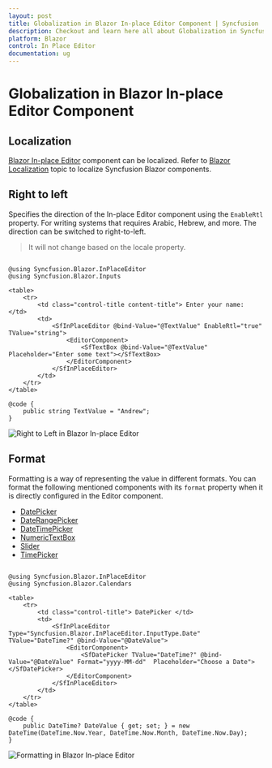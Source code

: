 ```yaml
---
layout: post
title: Globalization in Blazor In-place Editor Component | Syncfusion
description: Checkout and learn here all about Globalization in Syncfusion Blazor In-place Editor component and more.
platform: Blazor
control: In Place Editor 
documentation: ug
---
```


# Globalization in Blazor In-place Editor Component

## Localization

[Blazor In-place Editor](https://www.syncfusion.com/blazor-components/blazor-in-place-editor) component can be localized. Refer to [Blazor Localization](https://blazor.syncfusion.com/documentation/common/localization) topic to localize Syncfusion Blazor components.

## Right to left

Specifies the direction of the In-place Editor component using the `EnableRtl` property. For writing systems that requires Arabic, Hebrew, and more. The direction can be switched to right-to-left.

> It will not change based on the locale property.

```cshtml

@using Syncfusion.Blazor.InPlaceEditor
@using Syncfusion.Blazor.Inputs

<table>
    <tr>
        <td class="control-title content-title"> Enter your name: </td>
        <td>
            <SfInPlaceEditor @bind-Value="@TextValue" EnableRtl="true" TValue="string">
                <EditorComponent>
                    <SfTextBox @bind-Value="@TextValue" Placeholder="Enter some text"></SfTextBox>
                </EditorComponent>
            </SfInPlaceEditor>
        </td>
    </tr>
</table>

@code {
    public string TextValue = "Andrew";
}

```


![Right to Left in Blazor In-place Editor](./images/blazor-inplace-editor-right-to-left.png)

## Format

Formatting is a way of representing the value in different formats. You can format the following mentioned components with its `format` property when it is directly configured in the Editor component.

* [DatePicker](../datepicker/date-format/)
* [DateRangePicker](../daterangepicker/globalization/)
* [DateTimePicker](../datetime-picker/globalization/)
* [NumericTextBox](../numeric-textbox/formats/#custom-formats)
* [Slider](../range-slider/format/)
* [TimePicker](../timepicker/globalization/)

```cshtml

@using Syncfusion.Blazor.InPlaceEditor
@using Syncfusion.Blazor.Calendars

<table>
    <tr>
        <td class="control-title"> DatePicker </td>
        <td>
            <SfInPlaceEditor Type="Syncfusion.Blazor.InPlaceEditor.InputType.Date" TValue="DateTime?" @bind-Value="@DateValue">
                <EditorComponent>
                    <SfDatePicker TValue="DateTime?" @bind-Value="@DateValue" Format="yyyy-MM-dd"  Placeholder="Choose a Date"></SfDatePicker>
                </EditorComponent>
            </SfInPlaceEditor>
        </td>
    </tr>
</table>

@code {
    public DateTime? DateValue { get; set; } = new DateTime(DateTime.Now.Year, DateTime.Now.Month, DateTime.Now.Day);
}

```


![Formatting in Blazor In-place Editor](./images/blazor-inplace-editor-formatting.png)